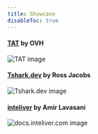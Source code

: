 ```yaml
---
title: Showcase
disableToc: true
---
```


#### [TAT](https://ovh.github.io/tat/overview/) by OVH
![TAT image](/assets/images/showcase/tat.png?width=50pc)

#### [Tshark.dev](https://tshark.dev) by Ross Jacobs
![Tshark.dev image](/assets/images/showcase/tshark_dev.png?width=50pc)

#### [inteliver](https://docs.inteliver.com) by Amir Lavasani
![docs.inteliver.com image](/assets/images/showcase/inteliver_docs.png?width=50pc)